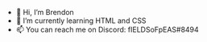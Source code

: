 - 👋 Hi, I’m Brendon
- 🌱 I’m currently learning HTML and CSS
- 📫 You can reach me on Discord: fIELDSoFpEAS#8494

